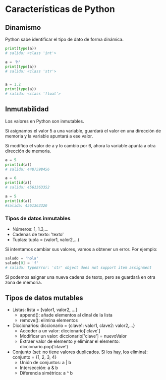 # Características de Python

## Dinamismo
Python sabe identificar el tipo de dato de forma dinámica.
```py
print(type(a))
# salida: <class 'int'>

a = 'h'
print(type(a))
# salida: <class 'str'>


a = 1.2
print(type(a))
# salida: <class 'float'>

```

## Inmutabilidad
Los valores en Python son inmutables. 

Si asignamos el valor 5 a una variable, guardará el valor en una dirección de memoria y la variable apuntará a ese valor.

Si modifico el valor de a y lo cambio por 6, ahora la variable apunta a otra dirección de memoria.

```py
a = 5
print(id(a))
# salida: 4487598456

a = 6
print(id(a))
# salida: 4561363352

a = 5
print(id(a))
#salida: 4561363320

```

### Tipos de datos inmutables
* Números: 1, 1.3,...
* Cadenas de texto: 'texto'
* Tuplas: tupla = (valor1, valor2,...)

Si intentamos cambiar sus valores, vamos a obtener un error. Por ejemplo:
```py
saludo = 'hola'
saludo[0] = 'f'
# salida: TypeError: 'str' object does not support item assignment
```

Sí podemos asignar una nueva cadena de texto, pero se guardará en otra zona de memoria.

## Tipos de datos mutables
* Listas: lista = [valor1, valor2, ...]
  * append(): añade elementos al dinal de la lista
  * remove(): elimina elementos
* Diccionarios: diccionario = {clave1: valor1, clave2: valor2,...}
  * Acceder a un valor: diccionario['clave']
  * Modificar un valor: diccionario['clave'] = nuevoValor
  * Extraer valor de elemento y eliminar el elemento: diccionario.pop('clave')
* Conjunto (set: no tiene valores duplicados. Si los hay, los elimina): conjunto = {1, 2, 3, 4}
  * Unión de conjuntos: a | b
  * Intersección: a & b
  * Diferencia simétrica: a ^ b


